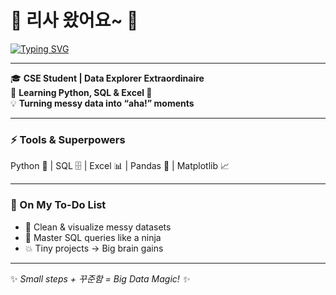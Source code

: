 # 👋 리사 왔어요~ 🚀

[![Typing SVG](https://readme-typing-svg.herokuapp.com?size=28&color=5C64FF&center=true&width=700&font=VT323&lines=😎+Hi,+I'm+Lisa+✨;💻+데이터+분석+중+📊🔍;✨+Turning+data+into+magic!+💡;🔍+Crunching+numbers…;catching+insights+📈&duration=3000)](https://git.io/typing-svg)


---

🎓 **CSE Student | Data Explorer Extraordinaire**  
🌱 **Learning Python, SQL & Excel 💪**  
💡 **Turning messy data into “aha!” moments**  

---

### ⚡ Tools & Superpowers
Python 🐍 | SQL 🗄️ | Excel 📊 | Pandas 🐼 | Matplotlib 📈  

---

### 📂 On My To-Do List
- 🧹 Clean & visualize messy datasets  
- 🥷 Master SQL queries like a ninja  
- 💥 Tiny projects → Big brain gains  

---

✨ *Small steps + 꾸준함 = Big Data Magic! ✨*


